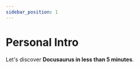 ```yaml
---
sidebar_position: 1
---
```


# Personal Intro

Let's discover **Docusaurus in less than 5 minutes**.
